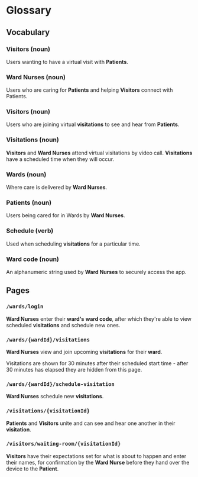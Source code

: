 # Glossary

## Vocabulary

### Visitors (noun)

Users wanting to have a virtual visit with **Patients**.

### Ward Nurses (noun)

Users who are caring for **Patients** and helping **Visitors** connect with Patients.

### Visitors (noun)

Users who are joining virtual **visitations** to see and hear from **Patients**.

### Visitations (noun)

**Visitors** and **Ward Nurses** attend virtual visitations by video call. **Visitations** have a scheduled time when they will occur.

### Wards (noun)

Where care is delivered by **Ward Nurses**.

### Patients (noun)

Users being cared for in Wards by **Ward Nurses**.

### Schedule (verb)

Used when scheduling **visitations** for a particular time.

### Ward code (noun)

An alphanumeric string used by **Ward Nurses** to securely access the app.

## Pages

### `/wards/login`

**Ward Nurses** enter their **ward's** **ward code**, after which they're able to view scheduled **visitations** and schedule new ones.

### `/wards/{wardId}/visitations`

**Ward Nurses** view and join upcoming **visitations** for their **ward**.

Visitations are shown for 30 minutes after their scheduled start time - after 30 minutes has elapsed they are hidden from this page.

### `/wards/{wardId}/schedule-visitation`

**Ward Nurses** schedule new **visitations**.

### `/visitations/{visitationId}`

**Patients** and **Visitors** unite and can see and hear one another in their **visitation**.

### `/visitors/waiting-room/{visitationId}`

**Visitors** have their expectations set for what is about to happen and enter their names, for confirmation by the **Ward Nurse** before they hand over the device to the **Patient**.
